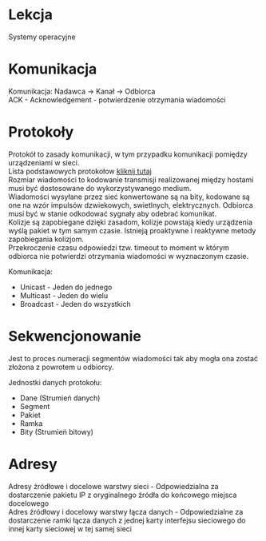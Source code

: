 
# Lekcja
Systemy operacyjne

# Komunikacja

Komunikacja: Nadawca -> Kanał -> Odbiorca<br>
ACK - Acknowledgement - potwierdzenie otrzymania wiadomości

# Protokoły

Protokół to zasady komunikacji, w tym przypadku komunikacji pomiędzy urządzeniami w sieci.<br>
Lista podstawowych protokołow [kliknij tutaj](https://developers.cloudflare.com/workers/reference/protocols/)<br>
Rozmiar wiadomości to kodowanie transmisji realizowanej między hostami musi być dostosowane do wykorzystywanego medium.<br> Wiadomości wysyłane przez sieć konwertowane są na bity, kodowane są one na wzór impulsów dzwiekowych, swietlnych, elektrycznych. Odbiorca musi być w stanie odkodować sygnały aby odebrać komunikat.<br> 
Kolizje są zapobiegane dzięki zasadom, kolizje powstają kiedy urządzenia wyślą pakiet w tym samym czasie. Istnieją proaktywne i reaktywne metody zapobiegania kolizjom.<br>
Przekroczenie czasu odpowiedzi tzw. timeout to moment w którym odbiorca nie potwierdzi otrzymania wiadomości w wyznaczonym czasie.

Komunikacja:
- Unicast - Jeden do jednego
- Multicast - Jeden do wielu
- Broadcast - Jeden do wszystkich

# Sekwencjonowanie

Jest to proces numeracji segmentów wiadomości tak aby mogła ona zostać złożona z powrotem u odbiorcy.

Jednostki danych protokołu:
- Dane (Strumień danych)
- Segment
- Pakiet
- Ramka
- Bity (Strumień bitowy)


# Adresy

Adresy źródłowe i docelowe warstwy sieci - Odpowiedzialna za dostarczenie pakietu IP z oryginalnego źródła do końcowego miejsca docelowego<br>
Adres źródłowy i docelowy warstwy łącza danych - Odpowiedzialne za dostarczenie ramki łącza danych z jednej karty interfejsu sieciowego do innej karty sieciowej w tej samej sieci<br>
